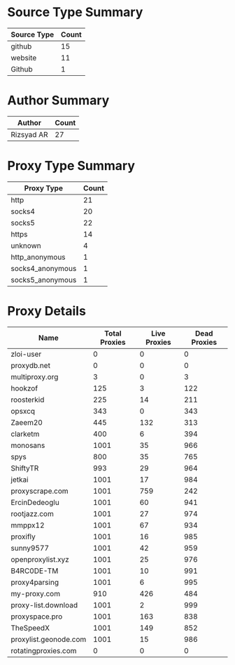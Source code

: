 # Source Type Summary

| Source Type | Count |
|-------------|-------|
| github | 15 |
| website | 11 |
| Github | 1 |


# Author Summary

| Author | Count |
|--------|-------|
| Rizsyad AR | 27 |


# Proxy Type Summary

| Proxy Type | Count |
|------------|-------|
| http | 21 |
| socks4 | 20 |
| socks5 | 22 |
| https | 14 |
| unknown | 4 |
| http_anonymous | 1 |
| socks4_anonymous | 1 |
| socks5_anonymous | 1 |


# Proxy Details

| Name | Total Proxies | Live Proxies | Dead Proxies |
|------|---------------|--------------|---------------|
| zloi-user | 0 | 0 | 0 |
| proxydb.net | 0 | 0 | 0 |
| multiproxy.org | 3 | 0 | 3 |
| hookzof | 125 | 3 | 122 |
| roosterkid | 225 | 14 | 211 |
| opsxcq | 343 | 0 | 343 |
| Zaeem20 | 445 | 132 | 313 |
| clarketm | 400 | 6 | 394 |
| monosans | 1001 | 35 | 966 |
| spys | 800 | 35 | 765 |
| ShiftyTR | 993 | 29 | 964 |
| jetkai | 1001 | 17 | 984 |
| proxyscrape.com | 1001 | 759 | 242 |
| ErcinDedeoglu | 1001 | 60 | 941 |
| rootjazz.com | 1001 | 27 | 974 |
| mmppx12 | 1001 | 67 | 934 |
| proxifly | 1001 | 16 | 985 |
| sunny9577 | 1001 | 42 | 959 |
| openproxylist.xyz | 1001 | 25 | 976 |
| B4RC0DE-TM | 1001 | 10 | 991 |
| proxy4parsing | 1001 | 6 | 995 |
| my-proxy.com | 910 | 426 | 484 |
| proxy-list.download | 1001 | 2 | 999 |
| proxyspace.pro | 1001 | 163 | 838 |
| TheSpeedX | 1001 | 149 | 852 |
| proxylist.geonode.com | 1001 | 15 | 986 |
| rotatingproxies.com | 0 | 0 | 0 |
